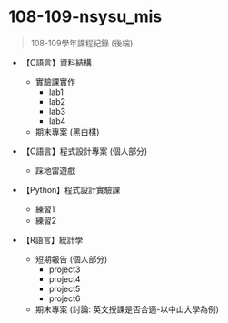 # 108-109-nsysu_mis
> 108-109學年課程紀錄 (後端)
- 【C語言】資料結構
  - 實驗課實作
    -  lab1
    -  lab2
    -  lab3
    -  lab4
  - 期末專案 (黑白棋)

- 【C語言】程式設計專案 (個人部分)
  - 踩地雷遊戲

- 【Python】程式設計實驗課
  - 練習1
  - 練習2

- 【R語言】統計學
  - 短期報告 (個人部分)
    -  project3
    -  project4
    -  project5
    -  project6
  - 期末專案 (討論: 英文授課是否合適-以中山大學為例)
